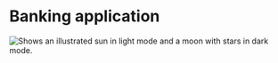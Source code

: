 # Banking application 
<picture>
  <img alt="Shows an illustrated sun in light mode and a moon with stars in dark mode." src="https://lh3.googleusercontent.com/u/0/drive-viewer/AKGpihYL0pKvF0sJhjdas3gthvSSBtdryhIrU-9k8dOr386utdQ6oHyB4AixrstR--eHnZtHm3i9FVU3h20G51u4W99n94uwZb2JSug=w1921-h1004-rw-v1">
</picture>

